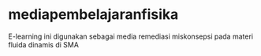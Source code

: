 # mediapembelajaranfisika
E-learning ini digunakan sebagai media remediasi miskonsepsi pada materi fluida dinamis di SMA
